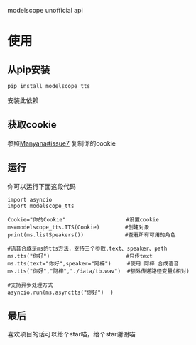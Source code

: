 modelscope unofficial api
# 使用
## 从pip安装
```
pip install modelscope_tts
```
安装此依赖
## 获取cookie
参照[Manyana#issue7](https://github.com/avilliai/Manyana/issues/7) 复制你的cookie
## 运行
你可以运行下面这段代码
```
import asyncio
import modelscope_tts

Cookie="你的Cookie"                   #设置cookie
ms=modelscope_tts.TTS(Cookie)        #创建对象
print(ms.listSpeakers())             #查看所有可用的角色

#语音合成是ms的tts方法，支持三个参数,text、speaker、path
ms.tts("你好")                        #只传text
ms.tts(text="你好",speaker="阿梓")     #使用 阿梓 合成语音
ms.tts("你好","阿梓","./data/tb.wav")  #额外传递路径变量(相对)

#支持异步处理方式
asyncio.run(ms.asynctts("你好")  )
```
## 最后
喜欢项目的话可以给个star喵，给个star谢谢喵
